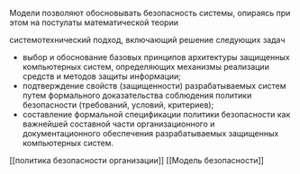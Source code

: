 Модели позволяют обосновывать безопасность системы, опираясь при этом на постулаты математической теории

системотехнический подход, включающий решение следующих задач
- выбор и обоснование базовых принципов архитектуры защищенных компьютерных систем, определяющих механизмы реализации средств и методов защиты информации;
- подтверждение свойств (защищенности) разрабатываемых систем путем формального доказательства соблюдения политики безопасности (требований, условий, критериев);
- составление формальной спецификации политики безопасности как важнейшей составной части организационного и документационного обеспечения разрабатываемых защищенных компьютерных систем.


[[политика безопасности организации]]
[[Модель безопасности]]
